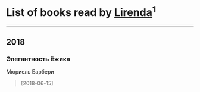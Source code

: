 # List of books read by [Lirenda](https://plus.google.com/115388297580792197479)<sup>1</sup>
---

## 2018

### Элегантность ёжика
Мюриель Барбери
> [2018-06-15] 



